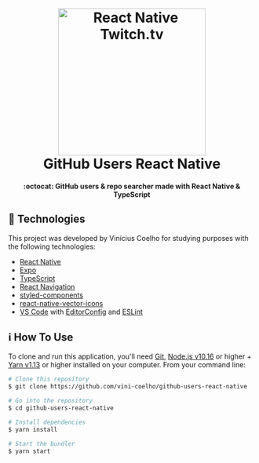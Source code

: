 <h1 align="center">
    <img alt="React Native Twitch.tv" width="300px" src="https://res.cloudinary.com/dhcpizhbr/image/upload/v1606341394/readme-assets/TwitchExtrudedWordmarkPurple_y3mimi.svg" />
    <br>
    GitHub Users React Native
</h1>

<h4 align="center">
  :octocat: GitHub users & repo searcher made with React Native & TypeScript
</h4>

## :rocket: Technologies

This project was developed by Vinícius Coelho for studying purposes with the following technologies:

-  [React Native](https://reactnative.dev/)
-  [Expo](https://expo.io/)
-  [TypeScript](https://www.typescriptlang.org/)
-  [React Navigation](https://reactnavigation.org/)
-  [styled-components](https://www.styled-components.com/)
-  [react-native-vector-icons](https://github.com/oblador/react-native-vector-icons)
-  [VS Code][vc] with [EditorConfig][vceditconfig] and [ESLint][vceslint]

## :information_source: How To Use

To clone and run this application, you'll need [Git](https://git-scm.com), [Node.js v10.16][nodejs] or higher + [Yarn v1.13][yarn] or higher installed on your computer. From your command line:

```bash
# Clone this repository
$ git clone https://github.com/vini-coelho/github-users-react-native

# Go into the repository
$ cd github-users-react-native

# Install dependencies
$ yarn install

# Start the bundler
$ yarn start
```
[nodejs]: https://nodejs.org/
[yarn]: https://yarnpkg.com/
[vc]: https://code.visualstudio.com/
[vceditconfig]: https://marketplace.visualstudio.com/items?itemName=EditorConfig.EditorConfig
[vceslint]: https://marketplace.visualstudio.com/items?itemName=dbaeumer.vscode-eslint
